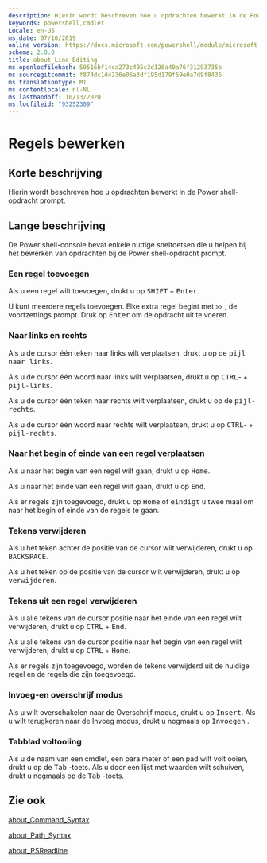 ```yaml
---
description: Hierin wordt beschreven hoe u opdrachten bewerkt in de Power shell-opdracht prompt.
keywords: powershell,cmdlet
Locale: en-US
ms.date: 07/10/2019
online version: https://docs.microsoft.com/powershell/module/microsoft.powershell.core/about/about_line_editing?view=powershell-6&WT.mc_id=ps-gethelp
schema: 2.0.0
title: about_Line_Editing
ms.openlocfilehash: 59516bf14ca273c495c3d126a40a76f31293735b
ms.sourcegitcommit: f874dc1d4236e06a3df195d179f59e0a7d9f8436
ms.translationtype: MT
ms.contentlocale: nl-NL
ms.lasthandoff: 10/13/2020
ms.locfileid: "93252309"
---
```

# <a name="about-line-editing"></a>Regels bewerken

## <a name="short-description"></a>Korte beschrijving

Hierin wordt beschreven hoe u opdrachten bewerkt in de Power shell-opdracht prompt.

## <a name="long-description"></a>Lange beschrijving

De Power shell-console bevat enkele nuttige sneltoetsen die u helpen bij het bewerken van opdrachten bij de Power shell-opdracht prompt.

### <a name="add-a-line"></a>Een regel toevoegen

Als u een regel wilt toevoegen, drukt u op <kbd>SHIFT</kbd> + <kbd>Enter</kbd>.

U kunt meerdere regels toevoegen. Elke extra regel begint met `>>` , de voortzettings prompt. Druk op <kbd>Enter</kbd> om de opdracht uit te voeren.

### <a name="move-left-and-right"></a>Naar links en rechts

Als u de cursor één teken naar links wilt verplaatsen, drukt u op de <kbd>pijl naar links</kbd>.

Als u de cursor één woord naar links wilt verplaatsen, drukt u op <kbd>CTRL</kbd>- + <kbd>pijl-links</kbd>.

Als u de cursor één teken naar rechts wilt verplaatsen, drukt u op de <kbd>pijl-rechts</kbd>.

Als u de cursor één woord naar rechts wilt verplaatsen, drukt u op <kbd>CTRL</kbd>- + <kbd>pijl-rechts</kbd>.

### <a name="move-to-a-lines-beginning-or-end"></a>Naar het begin of einde van een regel verplaatsen

Als u naar het begin van een regel wilt gaan, drukt u op <kbd>Home</kbd>.

Als u naar het einde van een regel wilt gaan, drukt u op <kbd>End</kbd>.

Als er regels zijn toegevoegd, drukt u op <kbd>Home</kbd> of <kbd>eindigt</kbd> u twee maal om naar het begin of einde van de regels te gaan.

### <a name="delete-characters"></a>Tekens verwijderen

Als u het teken achter de positie van de cursor wilt verwijderen, drukt u op <kbd>BACKSPACE</kbd>.

Als u het teken op de positie van de cursor wilt verwijderen, drukt u op <kbd>verwijderen</kbd>.

### <a name="delete-characters-from-a-line"></a>Tekens uit een regel verwijderen

Als u alle tekens van de cursor positie naar het einde van een regel wilt verwijderen, drukt u op <kbd>CTRL</kbd> + <kbd>End</kbd>.

Als u alle tekens van de cursor positie naar het begin van een regel wilt verwijderen, drukt u op <kbd>CTRL</kbd> + <kbd>Home</kbd>.

Als er regels zijn toegevoegd, worden de tekens verwijderd uit de huidige regel en de regels die zijn toegevoegd.

### <a name="insert-and-overstrike-mode"></a>Invoeg-en overschrijf modus

Als u wilt overschakelen naar de Overschrijf modus, drukt u op <kbd>Insert</kbd>. Als u wilt terugkeren naar de Invoeg modus, drukt u nogmaals op <kbd>Invoegen</kbd> .

### <a name="tab-completion"></a>Tabblad voltooiing

Als u de naam van een cmdlet, een para meter of een pad wilt volt ooien, drukt u op de <kbd>Tab</kbd> -toets. Als u door een lijst met waarden wilt schuiven, drukt u nogmaals op de <kbd>Tab</kbd> -toets.

## <a name="see-also"></a>Zie ook

[about_Command_Syntax](about_Command_Syntax.md)

[about_Path_Syntax](about_Path_Syntax.md)

[about_PSReadline](../../PSReadline/About/about_PSReadline.md)
